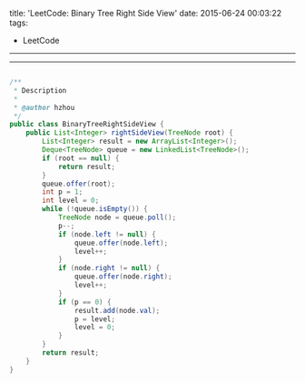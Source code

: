 title: 'LeetCode: Binary Tree Right Side View'
date: 2015-06-24 00:03:22
tags:
 - LeetCode
---
<hr/>    

```java

/**
 * Description
 *
 * @author hzhou
 */
public class BinaryTreeRightSideView {
	public List<Integer> rightSideView(TreeNode root) {
		List<Integer> result = new ArrayList<Integer>();
		Deque<TreeNode> queue = new LinkedList<TreeNode>();
		if (root == null) {
			return result;
		}
		queue.offer(root);
		int p = 1;
		int level = 0;
		while (!queue.isEmpty()) {
			TreeNode node = queue.poll();
			p--;
			if (node.left != null) {
				queue.offer(node.left);
				level++;
			}
			if (node.right != null) {
				queue.offer(node.right);
				level++;
			}
			if (p == 0) {
				result.add(node.val);
				p = level;
				level = 0;
			}
		}
		return result;
	}
}
```
